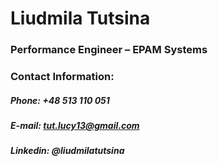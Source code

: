 # Liudmila Tutsina
### Performance Engineer – EPAM Systems


### Contact Information:
##### **Phone:** +48 513 110 051
##### **E-mail:** tut.lucy13@gmail.com
##### **Linkedin:** @liudmilatutsina
